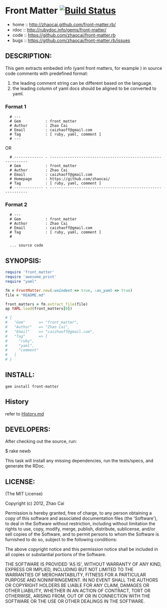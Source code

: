 # Front Matter [![Build Status](https://travis-ci.org/zhaocai/front-matter.rb.png?branch=master)](https://travis-ci.org/zhaocai/front-matter.rb)

* home  :: http://zhaocai.github.com/front-matter.rb/
* rdoc  :: http://rubydoc.info/gems/front-matter/
* code  :: https://github.com/zhaocai/front-matter.rb
* bugs  :: https://github.com/zhaocai/front-matter.rb/issues

## DESCRIPTION:

This gem extracts embeded info (yaml front matters, for example ) in source code
comments with predefined format:

1. the leading comment string can be different based on the language.
2. the leading column of yaml docs should be aligned to be converted to yaml.

### Format 1

      # ---
      # Gem           : front_matter
      # Author        : Zhao Cai
      # Email         : caizhaoff@gmail.com
      # Tag           : [ ruby, yaml, comment ]
      # ---

  OR

      # ------------- - ------------------------------------------------------------
      # Gem           : front_matter
      # Author        : Zhao Cai
      # Email         : caizhaoff@gmail.com
      # Homepage      : https://github.com/zhaocai/
      # Tag           : [ ruby, yaml, comment ]
      # ------------- - ------------------------------------------------------------

### Format 2
      # ---
      # Gem           : front_matter
      # Author        : Zhao Cai
      # Email         : caizhaoff@gmail.com
      # Tag           : [ ruby, yaml, comment ]
      # 

      ... source code


## SYNOPSIS:

```ruby
require 'front_matter'
require 'awesome_print'
require "yaml"

fm = FrontMatter.new(:unindent => true, :as_yaml => true)
file = "README.md"

front_matters = fm.extract_file(file)
ap YAML.load(front_matters[0])

# {
#   "Gem"      => "front_matter",
#   "Author"   => "Zhao Cai",
#   "Email"    => "caizhaoff@gmail.com",
#   "Tag"      => [
#     "ruby",
#     "yaml",
#     "comment"
#   ]
# }


```

## INSTALL:

`gem install front-matter`

## History

refer to [History.md]( https://raw.github.com/zhaocai/front-matter.rb/master/History.md )

## DEVELOPERS:

After checking out the source, run:

  $ rake newb

This task will install any missing dependencies, run the tests/specs,
and generate the RDoc.

## LICENSE:

(The MIT License)

Copyright (c) 2012, Zhao Cai

Permission is hereby granted, free of charge, to any person obtaining
a copy of this software and associated documentation files (the
'Software'), to deal in the Software without restriction, including
without limitation the rights to use, copy, modify, merge, publish,
distribute, sublicense, and/or sell copies of the Software, and to
permit persons to whom the Software is furnished to do so, subject to
the following conditions:

The above copyright notice and this permission notice shall be
included in all copies or substantial portions of the Software.

THE SOFTWARE IS PROVIDED 'AS IS', WITHOUT WARRANTY OF ANY KIND,
EXPRESS OR IMPLIED, INCLUDING BUT NOT LIMITED TO THE WARRANTIES OF
MERCHANTABILITY, FITNESS FOR A PARTICULAR PURPOSE AND NONINFRINGEMENT.
IN NO EVENT SHALL THE AUTHORS OR COPYRIGHT HOLDERS BE LIABLE FOR ANY
CLAIM, DAMAGES OR OTHER LIABILITY, WHETHER IN AN ACTION OF CONTRACT,
TORT OR OTHERWISE, ARISING FROM, OUT OF OR IN CONNECTION WITH THE
SOFTWARE OR THE USE OR OTHER DEALINGS IN THE SOFTWARE.
